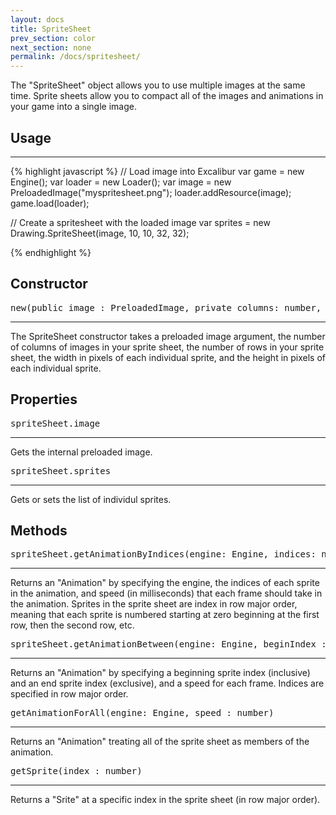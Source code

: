 ```yaml
---
layout: docs
title: SpriteSheet
prev_section: color
next_section: none
permalink: /docs/spritesheet/
---
```


The "SpriteSheet" object allows you to use multiple images at the same time. Sprite sheets 
allow you to compact all of the images and animations in your game into a single image.

## Usage
--------
{% highlight javascript %}
// Load image into Excalibur
var game = new Engine();
var loader = new Loader();
var image = new PreloadedImage("myspritesheet.png");
loader.addResource(image);
game.load(loader);

// Create a spritesheet with the loaded image
var sprites = new Drawing.SpriteSheet(image, 10, 10, 32, 32);


{% endhighlight %}


## Constructor 
<pre>new(public image : PreloadedImage, private columns: number, private rows: number, spWidth: number, spHeight: number)</pre>
--------------

The SpriteSheet constructor takes a preloaded image argument, the number of 
columns of images in your sprite sheet, the number of rows in your sprite
sheet, the width in pixels of each individual sprite, and the height in pixels
of each individual sprite.

## Properties
<pre>spriteSheet.image</pre>
-------------

Gets the internal preloaded image.

<pre>spriteSheet.sprites</pre>
-------------

Gets or sets the list of individul sprites.

## Methods
<pre>spriteSheet.getAnimationByIndices(engine: Engine, indices: number[], speed : number)</pre>
--------------

Returns an "Animation" by specifying the engine, the indices of each sprite in 
the animation, and speed (in milliseconds) that each frame should take in the 
animation. Sprites in the sprite sheet are index in row major order, meaning 
that each sprite is numbered starting at zero beginning at the first row, then 
the second row, etc.

<pre>spriteSheet.getAnimationBetween(engine: Engine, beginIndex : number, endIndex : number, speed : number)</pre>
--------------

Returns an "Animation" by specifying a beginning sprite index (inclusive) and 
an end sprite index (exclusive), and a speed for each frame. Indices are 
specified in row major order.

<pre>getAnimationForAll(engine: Engine, speed : number)</pre>
---------------

Returns an "Animation" treating all of the sprite sheet as members of the 
animation.

<pre>getSprite(index : number)</pre>
--------------

Returns a "Srite" at a specific index in the sprite sheet (in row major order).